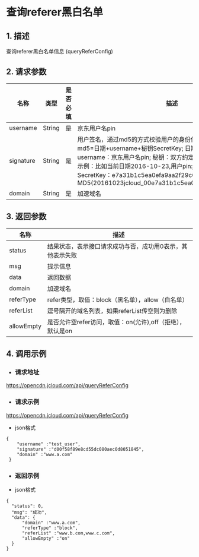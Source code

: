 # **查询referer黑白名单**

## **1. 描述**

查询referer黑白名单信息 (queryReferConfig)

## **2. 请求参数**

| **名称**   | **类型** | **是否必填** | **描述**                                                     |
| ---------- | -------- | ------------ | ------------------------------------------------------------ |
| username   | String   | 是           | 京东用户名pin                                                |
| signature  | String   | 是           | 用户签名，通过md5的方式校验用户的身份信息，保障信息安全。</br>md5=日期+username+秘钥SecretKey; 日期：格式为 yyyymmdd; username：京东用户名pin; 秘钥：双方约定; </br>示例：比如当前日期2016-10-23,用户pin:jcloud_00,用户秘钥SecretKey：e7a31b1c5ea0efa9aa2f29c6559f7d61,那签名为MD5(20161023jcloud_00e7a31b1c5ea0efa9aa2f29c6559f7d61)  |
| domain     | String   | 是           | 加速域名     |


## **3. 返回参数**

| **名称** | **描述**                                                  |
| -------- | --------------------------------------------------------- |
| status   | 结果状态，表示接口请求成功与否，成功用0表示，其他表示失败 |
| msg      | 提示信息                                                  |
| data     | 返回数据                                                  |
|domain   | 加速域名                                                 |
|referType   |refer类型，取值：block（黑名单），allow（白名单）      |
|referList | 逗号隔开的域名列表，如果referList传空则为删除  |
|allowEmpty | 是否允许空refer访问，取值：on(允许),off（拒绝），默认是on |

## **4. 调用示例**

- ### **请求地址**

https://opencdn.jcloud.com/api/queryReferConfig

- ### **请求示例**

 https://opencdn.jcloud.com/api/queryReferConfig

* json格式

```
{
    "username" :"test_user",
    "signature" :"d00f58f89e8cd55dc080aec0d8051845",
    "domain" :"www.a.com"
 }
```

- ### **返回示例**

* json格式

```
{
  "status": 0,
  "msg": "成功",
  "data": {
      "domain" :"www.a.com",
      "referType" :"block",
      "referList" :"www.b.com,www.c.com",
      "allowEmpty" :"on"
  }
}


```

 

